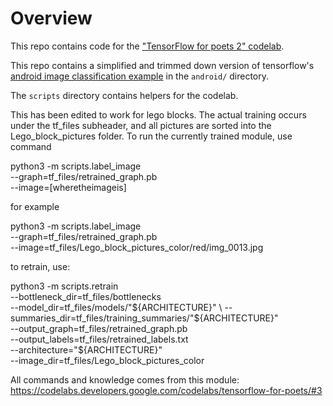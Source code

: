 # Overview

This repo contains code for the
["TensorFlow for poets 2" codelab](https://codelabs.developers.google.com/codelabs/tensorflow-for-poets-2).

This repo contains a simplified and trimmed down version of tensorflow's
[android image classification example](https://github.com/tensorflow/tensorflow/tree/master/tensorflow/examples/android)
in the `android/` directory.

The `scripts` directory contains helpers for the codelab.

This has been edited to work for lego blocks. The actual training occurs under the tf_files subheader, and all pictures are sorted into the Lego_block_pictures folder. To run the currently trained module, use command

python3 -m scripts.label_image \
--graph=tf_files/retrained_graph.pb  \
--image=[wheretheimageis]

for example

python3 -m scripts.label_image \
--graph=tf_files/retrained_graph.pb  \
--image=tf_files/Lego_block_pictures_color/red/img_0013.jpg

to retrain, use:

python3 -m scripts.retrain \
--bottleneck_dir=tf_files/bottlenecks \
--model_dir=tf_files/models/"${ARCHITECTURE}" \
--summaries_dir=tf_files/training_summaries/"${ARCHITECTURE}" \
--output_graph=tf_files/retrained_graph.pb \
--output_labels=tf_files/retrained_labels.txt \
--architecture="${ARCHITECTURE}" \
--image_dir=tf_files/Lego_block_pictures_color

All commands and knowledge comes from this module: https://codelabs.developers.google.com/codelabs/tensorflow-for-poets/#3
